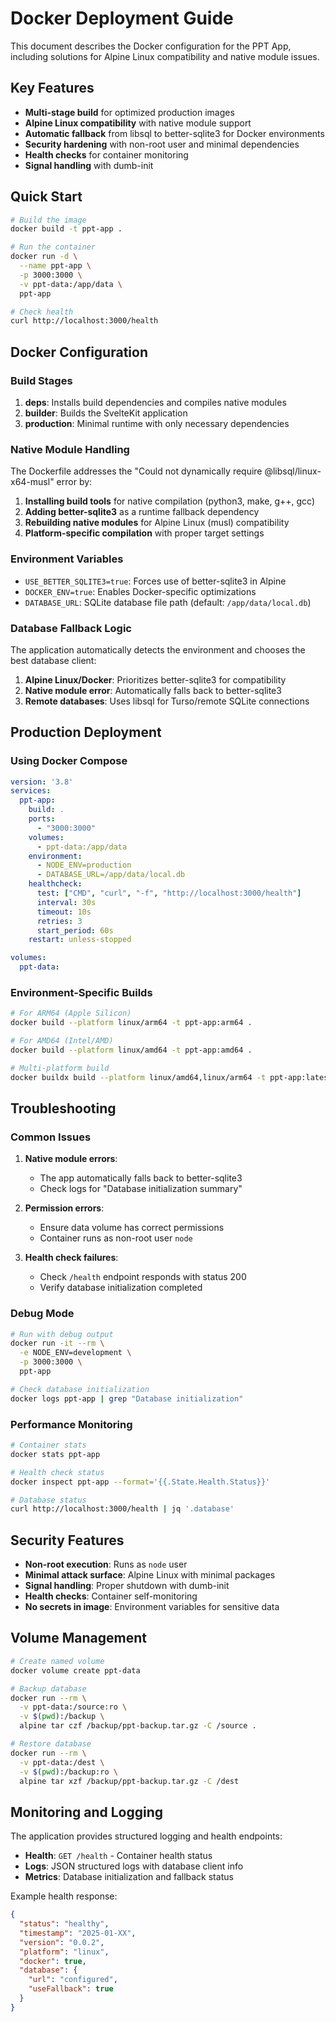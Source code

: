 # Docker Deployment Guide

This document describes the Docker configuration for the PPT App, including solutions for Alpine Linux compatibility and native module issues.

## Key Features

- **Multi-stage build** for optimized production images
- **Alpine Linux compatibility** with native module support
- **Automatic fallback** from libsql to better-sqlite3 for Docker environments
- **Security hardening** with non-root user and minimal dependencies
- **Health checks** for container monitoring
- **Signal handling** with dumb-init

## Quick Start

```bash
# Build the image
docker build -t ppt-app .

# Run the container
docker run -d \
  --name ppt-app \
  -p 3000:3000 \
  -v ppt-data:/app/data \
  ppt-app

# Check health
curl http://localhost:3000/health
```

## Docker Configuration

### Build Stages

1. **deps**: Installs build dependencies and compiles native modules
2. **builder**: Builds the SvelteKit application
3. **production**: Minimal runtime with only necessary dependencies

### Native Module Handling

The Dockerfile addresses the "Could not dynamically require @libsql/linux-x64-musl" error by:

1. **Installing build tools** for native compilation (python3, make, g++, gcc)
2. **Adding better-sqlite3** as a runtime fallback dependency
3. **Rebuilding native modules** for Alpine Linux (musl) compatibility
4. **Platform-specific compilation** with proper target settings

### Environment Variables

- `USE_BETTER_SQLITE3=true`: Forces use of better-sqlite3 in Alpine
- `DOCKER_ENV=true`: Enables Docker-specific optimizations
- `DATABASE_URL`: SQLite database file path (default: `/app/data/local.db`)

### Database Fallback Logic

The application automatically detects the environment and chooses the best database client:

1. **Alpine Linux/Docker**: Prioritizes better-sqlite3 for compatibility
2. **Native module error**: Automatically falls back to better-sqlite3
3. **Remote databases**: Uses libsql for Turso/remote SQLite connections

## Production Deployment

### Using Docker Compose

```yaml
version: '3.8'
services:
  ppt-app:
    build: .
    ports:
      - "3000:3000"
    volumes:
      - ppt-data:/app/data
    environment:
      - NODE_ENV=production
      - DATABASE_URL=/app/data/local.db
    healthcheck:
      test: ["CMD", "curl", "-f", "http://localhost:3000/health"]
      interval: 30s
      timeout: 10s
      retries: 3
      start_period: 60s
    restart: unless-stopped

volumes:
  ppt-data:
```

### Environment-Specific Builds

```bash
# For ARM64 (Apple Silicon)
docker build --platform linux/arm64 -t ppt-app:arm64 .

# For AMD64 (Intel/AMD)
docker build --platform linux/amd64 -t ppt-app:amd64 .

# Multi-platform build
docker buildx build --platform linux/amd64,linux/arm64 -t ppt-app:latest .
```

## Troubleshooting

### Common Issues

1. **Native module errors**: 
   - The app automatically falls back to better-sqlite3
   - Check logs for "Database initialization summary"

2. **Permission errors**:
   - Ensure data volume has correct permissions
   - Container runs as non-root user `node`

3. **Health check failures**:
   - Check `/health` endpoint responds with status 200
   - Verify database initialization completed

### Debug Mode

```bash
# Run with debug output
docker run -it --rm \
  -e NODE_ENV=development \
  -p 3000:3000 \
  ppt-app

# Check database initialization
docker logs ppt-app | grep "Database initialization"
```

### Performance Monitoring

```bash
# Container stats
docker stats ppt-app

# Health check status
docker inspect ppt-app --format='{{.State.Health.Status}}'

# Database status
curl http://localhost:3000/health | jq '.database'
```

## Security Features

- **Non-root execution**: Runs as `node` user
- **Minimal attack surface**: Alpine Linux with minimal packages
- **Signal handling**: Proper shutdown with dumb-init
- **Health checks**: Container self-monitoring
- **No secrets in image**: Environment variables for sensitive data

## Volume Management

```bash
# Create named volume
docker volume create ppt-data

# Backup database
docker run --rm \
  -v ppt-data:/source:ro \
  -v $(pwd):/backup \
  alpine tar czf /backup/ppt-backup.tar.gz -C /source .

# Restore database
docker run --rm \
  -v ppt-data:/dest \
  -v $(pwd):/backup:ro \
  alpine tar xzf /backup/ppt-backup.tar.gz -C /dest
```

## Monitoring and Logging

The application provides structured logging and health endpoints:

- **Health**: `GET /health` - Container health status
- **Logs**: JSON structured logs with database client info
- **Metrics**: Database initialization and fallback status

Example health response:
```json
{
  "status": "healthy",
  "timestamp": "2025-01-XX",
  "version": "0.0.2",
  "platform": "linux",
  "docker": true,
  "database": {
    "url": "configured",
    "useFallback": true
  }
}
```
